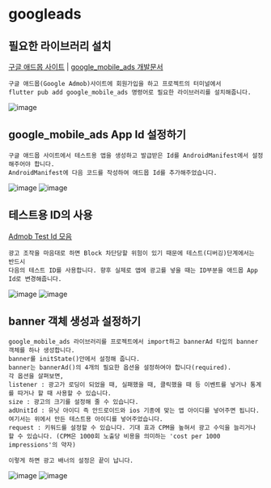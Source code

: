 # googleads

## 필요한 라이브러리 설치
[구글 애드몹 사이트](https://admob.google.com/intl/ko/home/) | [google_mobile_ads 개발문서](https://pub.dev/packages/google_mobile_ads)
```
구글 애드몹(Google Admob)사이트에 회원가입을 하고 프로젝트의 터미널에서 
flutter pub add google_mobile_ads 명령어로 필요한 라이브러리를 설치해줍니다.
```
![image](https://user-images.githubusercontent.com/58906858/216880409-976f9900-ed62-4f6c-b2ea-9ebf286536d4.png)

## google_mobile_ads App Id 설정하기
```
구글 애드몹 사이트에서 테스트용 앱을 생성하고 발급받은 Id를 AndroidManifest에서 설정해주어야 합니다.
AndroidManifest에 다음 코드를 작성하여 애드몹 Id를 추가해주었습니다.
```
![image](https://user-images.githubusercontent.com/58906858/216881996-55f3b4c9-0807-407c-bdb7-cc426bd427c9.png)
![image](https://user-images.githubusercontent.com/58906858/216882065-4b8593fc-feae-4294-888d-3a7cd70c1cd5.png)

## 테스트용 ID의 사용
[Admob Test Id 모음](https://unitytip.tistory.com/33)
```
광고 조작을 마음대로 하면 Block 차단당할 위험이 있기 때문에 테스트(디버깅)단계에서는 반드시
다음의 테스트 ID를 사용합니다. 향후 실제로 앱에 광고를 넣을 때는 ID부분을 애드몹 App Id로 변경해줍니다.
```
![image](https://user-images.githubusercontent.com/58906858/216882345-6154106b-d7c8-4255-b457-52b0f4750695.png)
![image](https://user-images.githubusercontent.com/58906858/216882480-c334fe3c-f344-44fe-bac0-63e0d09d6a51.png)

## banner 객체 생성과 설정하기
```
google_mobile_ads 라이브러리를 프로젝트에서 import하고 bannerAd 타입의 banner 객체를 하나 생성합니다.
banner를 initState()안에서 설정해 줍니다.
banner는 bannerAd()의 4개의 필요한 옵션을 설정하여야 합니다(required).
각 옵션을 살펴보면,
listener : 광고가 로딩이 되었을 때, 실패했을 때, 클릭했을 때 등 이벤트를 넣거나 통계를 따거나 할 때 사용할 수 있습니다.
size : 광고의 크기를 설정해 줄 수 있습니다.
adUnitId : 유닛 아이디 즉 안드로이드와 ios 기종에 맞는 앱 아이디를 넣어주면 됩니다. 여기서는 위에서 만든 테스트용 아이디를 넣어주었습니다.
request : 키워드를 설정할 수 있습니다. 기대 효과 CPM을 높혀서 광고 수익을 늘리거나 할 수 있습니다. (CPM은 1000회 노출당 비용을 의미하는 'cost per 1000 impressions'의 약자)

이렇게 하면 광고 배너의 설정은 끝이 납니다.
```
![image](https://user-images.githubusercontent.com/58906858/216882812-9a4d3faf-eaeb-4916-84d7-593e21d5e5b4.png)
![image](https://user-images.githubusercontent.com/58906858/216883351-5fc454fa-1076-409f-9439-c337b14751b6.png)

